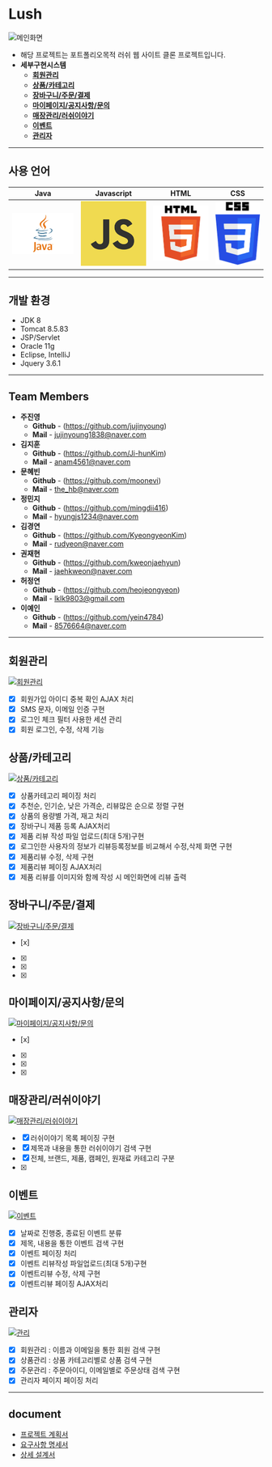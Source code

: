# Lush
![메인화면](https://user-images.githubusercontent.com/73933471/210779405-2399550c-2d4e-4c55-9fc0-a895d94b3350.gif)
* 해당 프로젝트는 포트폴리오목적 러쉬 웹 사이트 클론 프로젝트입니다.
* **세부구현시스템**
   * **[회원관리](#회원관리)**
   * **[상품/카테고리](#상품카테고리)**
   * **[장바구니/주문/결제](#장바구니주문결제)**
   * **[마이페이지/공지사항/문의](#마이페이지공지사항문의)**
   * **[매장관리/러쉬이야기](#매장관리러쉬이야기)**
   * **[이벤트](#이벤트)**
   * **[관리자](#관리자)**

---
## 사용 언어

|    Java    | Javascript |     HTML   |     CSS    |
| :--------: | :--------: |   :------: |   :------: |
|   ![java]  |   ![js]    |   ![html]  |    ![css]  |

---

## 개발 환경
* JDK 8
* Tomcat 8.5.83
* JSP/Servlet
* Oracle 11g
* Eclipse, IntelliJ
* Jquery 3.6.1

---

## Team Members
* **주진영**
    * **Github** - (https://github.com/jujinyoung)
    * **Mail** - <jujinyoung1838@naver.com>
* **김지훈**
    * **Github** - (https://github.com/Ji-hunKim)
    * **Mail** - <anam4561@naver.com>
* **문혜빈**
    * **Github** - (https://github.com/moonevi)
    * **Mail** - <the_hb@naver.com>
* **정민지**
    * **Github** - (https://github.com/mingdii416)
    * **Mail** - <hyungjs1234@naver.com>
* **김경연**
    * **Github** - (https://github.com/KyeongyeonKim)
    * **Mail** - <rudyeon@naver.com>
* **권재현**
    * **Github** - (https://github.com/kweonjaehyun)
    * **Mail** - <jaehkweon@naver.com>   
* **허정연**
    * **Github** - (https://github.com/heojeongyeon)
    * **Mail** - <lklk9803@gmail.com>
* **이예인**
    * **Github** - (https://github.com/yein4784)
    * **Mail** - <8576664@naver.com>     

---
## 회원관리
[![회원관리]( https://img.youtube.com/vi/iNkMttST5s0/0.jpg)](https://www.youtube.com/watch?v=iNkMttST5s0)
- [x] 회원가입 아이디 중복 확인 AJAX 처리
- [x] SMS 문자, 이메일 인증 구현
- [x] 로그인 체크 필터 사용한 세션 관리
- [x] 회원 로그인, 수정, 삭제 기능

## 상품/카테고리
[![상품/카테고리]( https://img.youtube.com/vi/a9uHo206g3Y/0.jpg)](https://www.youtube.com/watch?v=a9uHo206g3Y)
- [x] 상품카테고리 페이징 처리 
- [x] 추천순, 인기순, 낮은 가격순, 리뷰많은 순으로 정렬 구현
- [x] 상품의 용량별 가격, 재고 처리
- [x] 장바구니 제품 등록 AJAX처리 
- [x] 제품 리뷰 작성 파일 업로드(최대 5개)구현 
- [x] 로그인한 사용자의 정보가 리뷰등록정보를 비교해서 수정,삭제 화면 구현
- [x] 제품리뷰 수정, 삭제 구현
- [x] 제품리뷰 페이징 AJAX처리
- [x] 제품 리뷰를 이미지와 함께 작성 시 메인화면에 리뷰 출력

## 장바구니/주문/결제
[![장바구니/주문/결제](https://img.youtube.com/vi/TnCWZ3mNc4U/0.jpg)](https://www.youtube.com/watch?v=TnCWZ3mNc4U)
- [x] 
- [x] 
- [x] 
- [x] 

## 마이페이지/공지사항/문의
[![마이페이지/공지사항/문의](https://img.youtube.com/vi/_vvvL6DsAFQ/0.jpg)](https://www.youtube.com/watch?v=_vvvL6DsAFQ)
- [x] 
- [x] 
- [x] 
- [x] 

## 매장관리/러쉬이야기
[![매장관리/러쉬이야기](https://img.youtube.com/vi/shrErC-E2mI/0.jpg)](https://www.youtube.com/watch?v=shrErC-E2mI)
- [x] 러쉬이야기 목록 페이징 구현
- [x] 제목과 내용을 통한 러쉬이야기 검색 구현
- [x] 전체, 브랜드, 제품, 캠페인, 원재료 카테고리 구분
- [x] 

## 이벤트
[![이벤트](https://img.youtube.com/vi/kPu77L3eBp0/0.jpg)](https://www.youtube.com/watch?v=kPu77L3eBp0)
- [x] 날짜로 진행중, 종료된 이벤트 분류
- [x] 제목, 내용을 통한 이벤트 검색 구현
- [x] 이벤트 페이징 처리
- [x] 이벤트 리뷰작성 파일업로드(최대 5개)구현
- [x] 이벤트리뷰 수정, 삭제 구현
- [x] 이벤트리뷰 페이징 AJAX처리

## 관리자
[![관리](https://img.youtube.com/vi/4WoxKV7UtSQ/0.jpg)](https://www.youtube.com/watch?v=4WoxKV7UtSQ)
- [x] 회원관리 : 이름과 이메일을 통한 회원 검색 구현
- [x] 상품관리 : 상품 카테고리별로 상품 검색 구현
- [x] 주문관리 : 주문아이디, 이메일별로 주문상태 검색 구현
- [x] 관리자 페이지 페이징 처리

---
## document
* [프로젝트 계획서](https://github.com/jujinyoung/Lush/issues/75) 
* [요구사항 명세서](https://github.com/jujinyoung/Lush/issues/76)
* [상세 설계서](https://github.com/jujinyoung/Lush/issues/77)

<!-- Stack Icon Refernces -->

[js]: /readmeImages/javascript.png
[java]: /readmeImages/java.png
[html]: /readmeImages/html.png
[css]: /readmeImages/css.png
